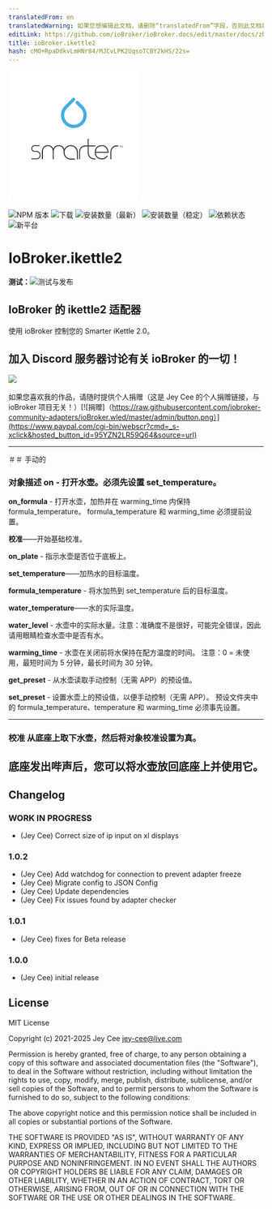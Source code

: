 ```yaml
---
translatedFrom: en
translatedWarning: 如果您想编辑此文档，请删除“translatedFrom”字段，否则此文档将再次自动翻译
editLink: https://github.com/ioBroker/ioBroker.docs/edit/master/docs/zh-cn/adapterref/iobroker.ikettle2/README.md
title: ioBroker.ikettle2
hash: cMO+RpaDdkvLmHNr84/MJCvLPK2UqsoTCBY2kHS/22s=
---
```

![标识](../../../en/adapterref/iobroker.ikettle2/admin/ikettle2.png)

![NPM 版本](https://img.shields.io/npm/v/iobroker.ikettle2.svg)
![下载](https://img.shields.io/npm/dm/iobroker.ikettle2.svg)
![安装数量（最新）](https://iobroker.live/badges/ikettle2-installed.svg)
![安装数量（稳定）](https://iobroker.live/badges/ikettle2-stable.svg)
![依赖状态](https://img.shields.io/david/jey-cee/iobroker.ikettle2.svg)
![新平台](https://nodei.co/npm/iobroker.ikettle2.png?downloads=true)

# IoBroker.ikettle2
**测试：**![测试与发布](https://github.com/jey-cee/ioBroker.ikettle2/workflows/Test%20and%20Release/badge.svg)

## IoBroker 的 ikettle2 适配器
使用 ioBroker 控制您的 Smarter iKettle 2.0。

## 加入 Discord 服务器讨论有关 ioBroker 的一切！
<a href="https://discord.gg/HwUCwsH"><img src="https://discordapp.com/api/guilds/743167951875604501/widget.png?style=banner2" width="25%"></a>

如果您喜欢我的作品，请随时提供个人捐赠（这是 Jey Cee 的个人捐赠链接，与 ioBroker 项目无关！）[![捐赠]（https://raw.githubusercontent.com/iobroker-community-adapters/ioBroker.wled/master/admin/button.png）](https://www.paypal.com/cgi-bin/webscr?cmd=_s-xclick&hosted_button_id=95YZN2LR59Q64&source=url)

---

＃＃ 手动的
### 对象描述 **on** - 打开水壶。必须先设置 set_temperature。
**on_formula** - 打开水壶，加热并在 warming_time 内保持 formula_temperature。
formula_temperature 和 warming_time 必须提前设置。

**校准**——开始基础校准。

**on_plate** - 指示水壶是否位于底板上。

**set_temperature**——加热水的目标温度。

**formula_temperature** - 将水加热到 set_temperature 后的目标温度。

**water_temperature**——水的实际温度。

**water_level** - 水壶中的实际水量。注意：准确度不是很好，可能完全错误，因此请用眼睛检查水壶中是否有水。

**warming_time** - 水壶在关闭前将水保持在配方温度的时间。
注意：0 = 未使用，最短时间为 5 分钟，最长时间为 30 分钟。

**get_preset** - 从水壶读取手动控制（无需 APP）的预设值。

**set_preset** - 设置水壶上的预设值，以便手动控制（无需 APP）。
预设文件夹中的 formula_temperature、temperature 和 warming_time 必须事先设置。

---

### 校准 从底座上取下水壶，然后将对象校准设置为真。
底座发出哔声后，您可以将水壶放回底座上并使用它。
---

## Changelog

### **WORK IN PROGRESS**
* (Jey Cee) Correct size of ip input on xl displays

### 1.0.2
* (Jey Cee) Add watchdog for connection to prevent adapter freeze
* (Jey Cee) Migrate config to JSON Config
* (Jey Cee) Update dependencies 
* (Jey Cee) Fix issues found by adapter checker

### 1.0.1
* (Jey Cee) fixes for Beta release

### 1.0.0
* (Jey Cee) initial release

## License
MIT License

Copyright (c) 2021-2025 Jey Cee <jey-cee@live.com>

Permission is hereby granted, free of charge, to any person obtaining a copy
of this software and associated documentation files (the "Software"), to deal
in the Software without restriction, including without limitation the rights
to use, copy, modify, merge, publish, distribute, sublicense, and/or sell
copies of the Software, and to permit persons to whom the Software is
furnished to do so, subject to the following conditions:

The above copyright notice and this permission notice shall be included in all
copies or substantial portions of the Software.

THE SOFTWARE IS PROVIDED "AS IS", WITHOUT WARRANTY OF ANY KIND, EXPRESS OR
IMPLIED, INCLUDING BUT NOT LIMITED TO THE WARRANTIES OF MERCHANTABILITY,
FITNESS FOR A PARTICULAR PURPOSE AND NONINFRINGEMENT. IN NO EVENT SHALL THE
AUTHORS OR COPYRIGHT HOLDERS BE LIABLE FOR ANY CLAIM, DAMAGES OR OTHER
LIABILITY, WHETHER IN AN ACTION OF CONTRACT, TORT OR OTHERWISE, ARISING FROM,
OUT OF OR IN CONNECTION WITH THE SOFTWARE OR THE USE OR OTHER DEALINGS IN THE
SOFTWARE.